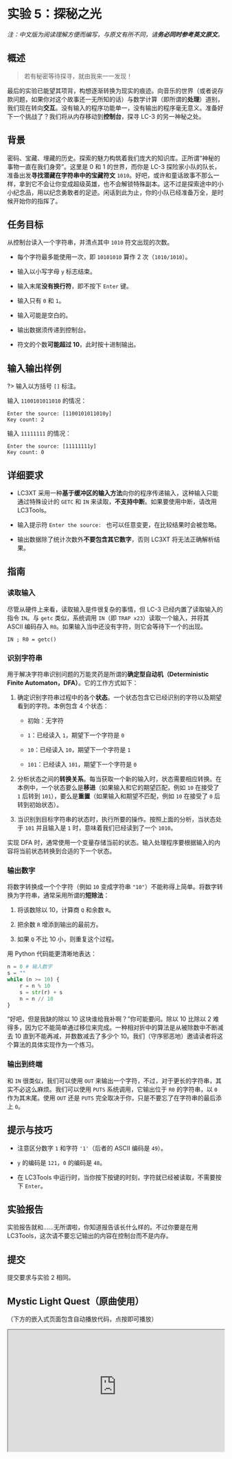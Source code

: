 # 实验 5：探秘之光

*注：中文版为阅读理解方便而编写，与原文有所不同，请**务必同时参考英文原文**。*

## 概述

> 若有秘密等待探寻，就由我来一一发现！

最后的实验已能望其项背，构想逐渐转换为现实的痕迹。向音乐的世界（或者说存款问题，如果你对这个故事还一无所知的话）与数学计算（即所谓的**处理**）道别，我们现在转向**交互**。没有输入的程序功能单一，没有输出的程序毫无意义。准备好下一个挑战了？我们将从内存移动到**控制台**，探寻 LC-3 的另一神秘之处。

## 背景

密码、宝藏、埋藏的历史。探索的魅力构筑着我们庞大的知识库。正所谓“神秘的事物一直在我们身旁”。这里是 0 和 1 的世界，而你是 LC-3 探险家小队的队长，准备出发**寻找潜藏在字符串中的宝藏符文** `1010`。好吧，或许和童话故事不那么一样，拿到它不会让你变成超级英雄，也不会解锁特殊副本。这不过是探索途中的小小纪念品，用以纪念勇敢者的足迹。闲话到此为止，你的小队已经准备万全，是时候开始你的指挥了。

## 任务目标

从控制台读入一个字符串，并清点其中 `1010` 符文出现的次数。

- 每个字符最多能使用一次，即 `10101010` 算作 2 次（`1010/1010`）。

- 输入以小写字母 `y` 标志结束。

- 输入末尾**没有换行符**，即不按下 `Enter` 键。

- 输入只有 `0` 和 `1`。

- 输入可能是空白的。

- 输出数据须传递到控制台。

- 符文的个数**可能超过 10**，此时按十进制输出。

## 输入输出样例

?> 输入以方括号 `[]` 标注。

输入 `1100101011010` 的情况：

```
Enter the source: [1100101011010y]
Key count: 2
```

输入 `11111111` 的情况：

```
Enter the source: [11111111y]
Key count: 0
```

## 详细要求

- LC3XT 采用一种**基于缓冲区的输入方法**向你的程序传递输入，这种输入只能通过特殊设计的 `GETC` 和 `IN` 来读取，**不支持中断**。如果要使用中断，请改用 LC3Tools。

- 输入提示符 `Enter the source: ` 也可以任意变更，在比较结果时会被忽略。

- 输出数据除了统计次数外**不要包含其它数字**，否则 LC3XT 将无法正确解析结果。

## 指南

### 读取输入

尽管从硬件上来看，读取输入是件很复杂的事情，但 LC-3 已经内置了读取输入的指令 `IN`。与 `getc` 类似，系统调用 `IN`（即 `TRAP x23`）读取一个输入，并将其 ASCII 编码存入 `R0`。如果输入当中还没有字符，则它会等待下一个的出现。

```
IN ; R0 = getc()
```

### 识别字符串

用于解决字符串识别问题的万能灵药是所谓的**确定型自动机（Deterministic Finite Automaton，DFA）**。它的工作方式如下：

1. 确定识别字符串过程中的各个**状态**。一个状态包含它已经识别的字符以及期望看到的字符。本例包含 4 个状态：
   
   - 初始：无字符
   
   - `1`：已经读入 `1`，期望下一个字符是 `0`
   
   - `10`：已经读入 `10`，期望下一个字符是 `1`
   
   - `101`：已经读入 `101`，期望下一个字符是 `0`

2. 分析状态之间的**转换关系**。每当获取一个新的输入时，状态需要相应转换。在本例中，一个状态要么是**移进**（如果输入和它的期望匹配，例如 `10` 在接受了 `1` 后转到 `101`），要么是**重置**（如果输入和期望不匹配，例如 `10` 在接受了 `0` 后转到初始状态）。

3. 当识别到目标字符串的状态时，执行所要的操作。按照上面的分析，当状态处于 `101` 并且输入是 `1` 时，意味着我们已经读到了一个 `1010`。

实现 DFA 时，通常使用一个变量存储当前的状态。输入处理程序要根据输入的内容将当前状态转换到合适的下一个状态。

### 输出数字

将数字转换成一个个字符（例如 `10` 变成字符串 `"10"`）不能称得上简单。将数字转换为字符串，通常采用所谓的**短除法**：

1. 将该数除以 10，计算商 `Q` 和余数 `R`。

2. 把余数 `R` 增添到输出的最前方。

3. 如果 `Q` 不比 10 小，则重复这个过程。

用 Python 代码能更清晰地表达：

```python
n = 0 # 输入数字
s = ""
while (n >= 10) {
    r = n % 10
    s = str(r) + s
    n = n // 10
}
```

“好吧，但是我缺的除以 10 这块谁给我补啊？”你可能要问。除以 10 比除以 2 难得多，因为它不能简单通过移位来完成。一种相对折中的算法是从被除数中不断减去 10 直到不能再减，并数数减去了多少个 10。我们（守序邪恶地）邀请读者将这个算法的具体实现作为一个练习。

### 输出到终端

和 `IN` 很类似，我们可以使用 `OUT` 来输出一个字符，不过，对于更长的字符串，其实不必这么麻烦。我们可以使用 `PUTS` 系统调用，它输出位于 `R0` 的字符串，以 `0` 作为其末尾。使用 `OUT` 还是 `PUTS` 完全取决于你，只是不要忘了在字符串的最后添上 `0`。

## 提示与技巧

- 注意区分数字 `1` 和字符 `'1'`（后者的 ASCII 编码是 `49`）。

- `y` 的编码是 `121`，`0` 的编码是 `48`。

- 在 LC3Tools 中运行时，当你按下按键的时刻，字符就已经被读取，不需要按下 `Enter`。

## 实验报告

实验报告就和……无所谓啦，你知道报告该长什么样的。不过你要是在用 LC3Tools，这次请不要忘记输出的内容在控制台而不是内存。

## 提交

提交要求与实验 2 相同。

## Mystic Light Quest（原曲使用）

（下方的嵌入式页面包含自动播放代码，点按即可播放）

<style>

    #player {
        width: 100%;
        aspect-ratio: 16 / 9;
    }

</style>

<iframe id="player" src="https://monster-siren.hypergryph.com/music/880310" referrerpolicy="no-referrer"/>
